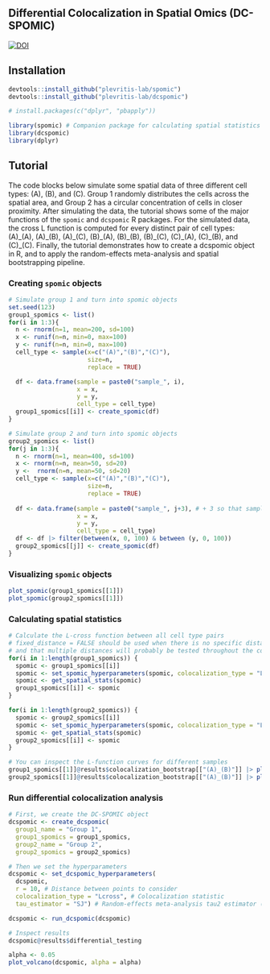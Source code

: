 ## Differential Colocalization in Spatial Omics (DC-SPOMIC)
[![DOI](https://zenodo.org/badge/1008076958.svg)](https://doi.org/10.5281/zenodo.17058867)

## Installation 
```r
devtools::install_github("plevritis-lab/spomic")
devtools::install_github("plevritis-lab/dcspomic")

# install.packages(c("dplyr", "pbapply"))

library(spomic) # Companion package for calculating spatial statistics
library(dcspomic)
library(dplyr)
```

## Tutorial
The code blocks below simulate some spatial data of three different cell types: (A), (B), and (C). Group 1 randomly distributes the cells across the spatial area, and Group 2 has a circular concentration of cells in closer proximity. After simulating the data, the tutorial shows some of the major functions of the `spomic` and `dcspomic` R packages. For the simulated data, the cross L function is computed for every distinct pair of cell types: (A)\_(A), (A)\_(B), (A)\_(C), (B)\_(A), (B)\_(B), (B)\_(C), (C)\_(A), (C)\_(B), and (C)\_(C). Finally, the tutorial demonstrates how to create a dcspomic object in R, and to apply the random-effects meta-analysis and spatial bootstrapping pipeline. 

### Creating `spomic` objects
```r
# Simulate group 1 and turn into spomic objects
set.seed(123)
group1_spomics <- list()
for(i in 1:3){
  n <- rnorm(n=1, mean=200, sd=100)
  x <- runif(n=n, min=0, max=100)
  y <- runif(n=n, min=0, max=100)
  cell_type <- sample(x=c("(A)","(B)","(C)"), 
                      size=n, 
                      replace = TRUE)

  df <- data.frame(sample = paste0("sample_", i), 
                   x = x, 
                   y = y, 
                   cell_type = cell_type)
  group1_spomics[[i]] <- create_spomic(df)
}

# Simulate group 2 and turn into spomic objects
group2_spomics <- list()
for(j in 1:3){
  n <- rnorm(n=1, mean=400, sd=100)
  x <- rnorm(n=n, mean=50, sd=20)
  y <-  rnorm(n=n, mean=50, sd=20)
  cell_type <- sample(x=c("(A)","(B)","(C)"), 
                      size=n, 
                      replace = TRUE)
  
  df <- data.frame(sample = paste0("sample_", j+3), # + 3 so that samples are distinct across group 1 and 2
                   x = x, 
                   y = y, 
                   cell_type = cell_type)
  df <- df |> filter(between(x, 0, 100) & between (y, 0, 100))
  group2_spomics[[j]] <- create_spomic(df)
}
```

### Visualizing `spomic` objects
```r
plot_spomic(group1_spomics[[1]])
plot_spomic(group2_spomics[[1]])
```

### Calculating spatial statistics
```r
# Calculate the L-cross function between all cell type pairs
# fixed_distance = FALSE should be used when there is no specific distance to consider the interaction zone
# and that multiple distances will probably be tested throughout the course of your analysis
for(i in 1:length(group1_spomics)) {
  spomic <- group1_spomics[[i]]
  spomic <- set_spomic_hyperparameters(spomic, colocalization_type = "Lcross", fixed_distance = FALSE)
  spomic <- get_spatial_stats(spomic)
  group1_spomics[[i]] <- spomic
}

for(i in 1:length(group2_spomics)) {
  spomic <- group2_spomics[[i]]
  spomic <- set_spomic_hyperparameters(spomic, colocalization_type = "Lcross", fixed_distance = FALSE)
  spomic <- get_spatial_stats(spomic)
  group2_spomics[[i]] <- spomic
}

# You can inspect the L-function curves for different samples
group1_spomics[[1]]@results$colocalization_bootstrap[["(A)_(B)"]] |> plot()
group2_spomics[[1]]@results$colocalization_bootstrap[["(A)_(B)"]] |> plot()
```

### Run differential colocalization analysis
```r
# First, we create the DC-SPOMIC object
dcspomic <- create_dcspomic(
  group1_name = "Group 1",
  group1_spomics = group1_spomics,
  group2_name = "Group 2",
  group2_spomics = group2_spomics)

# Then we set the hyperparameters
dcspomic <- set_dcspomic_hyperparameters(
  dcspomic,
  r = 10, # Distance between points to consider
  colocalization_type = "Lcross", # Colocalization statistic
  tau_estimator = "SJ") # Random-effects meta-analysis tau2 estimator (from `metafor` package)

dcspomic <- run_dcspomic(dcspomic)

# Inspect results
dcspomic@results$differential_testing

alpha <- 0.05
plot_volcano(dcspomic, alpha = alpha)
```


